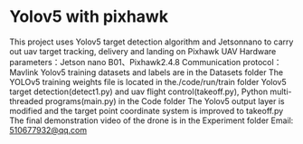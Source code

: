 # Yolov5 with pixhawk
This project uses Yolov5 target detection algorithm and Jetsonnano to carry out uav target tracking, delivery and landing on Pixhawk UAV
Hardware parameters：Jetson nano B01、Pixhawk2.4.8
Communication protocol：Mavlink
Yolov5 training datasets and labels are in the Datasets folder
The YOLOv5 training weights file is located in the./code/run/train folder
Yolov5 target detection(detect1.py) and uav flight control(takeoff.py), Python multi-threaded programs(main.py) in the Code folder
The Yolov5 output layer is modified and the target point coordinate system is improved to takeoff.py
The final demonstration video of the drone is in the Experiment folder
Email: 510677932@qq.com
